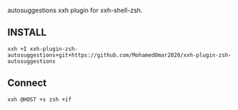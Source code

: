 autosuggestions xxh plugin for xxh-shell-zsh.

## INSTALL

```
xxh +I xxh-plugin-zsh-autosuggestions+git+https://github.com/MohamedOmar2020/xxh-plugin-zsh-autosuggestions
```

## Connect
```
xxh @HOST +s zsh +if
```
